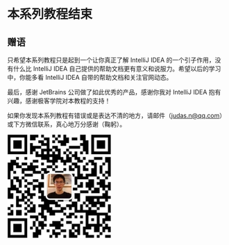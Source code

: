 # 本系列教程结束

## 赠语

只希望本系列教程只是起到一个让你真正了解 IntelliJ IDEA 的一个引子作用，没有什么比 IntelliJ IDEA 自己提供的帮助文档更有意义和说服力。希望以后的学习中，你能多看 IntelliJ IDEA 自带的帮助文档和关注官网动态。

最后，感谢 JetBrains 公司做了如此优秀的产品，感谢你我对 IntelliJ IDEA 抱有兴趣，感谢极客学院对本教程的支持！

如果你发现本系列教程有错误或是表达不清的地方，请邮件（<judas.n@qq.com>）或下方微信联系，真心地万分感谢（鞠躬）。

![微信](./images/weixin.jpg)


 
